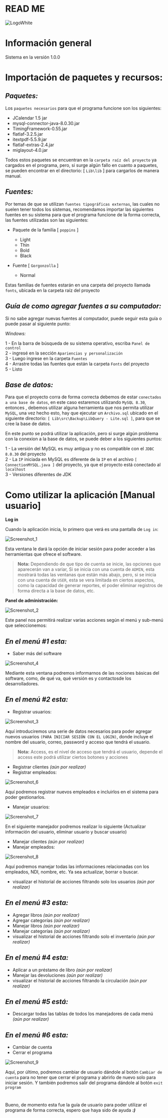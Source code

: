 # READ ME

![LogoWhite](https://github.com/01010011011001010110010001110100/Final-Proyect/assets/89937780/d61fad7f-b851-4b79-9cea-94204ca2cee1)

# Información general

Sistema en la versión 1.0.0

# Importación de paquetes y recursos:


*Paquetes:*
---
Los `paquetes necesarios` para que el programa funcione son los siguientes:

- JCalendar 1.5 jar
- mysql-connector-java-8.0.30.jar
- TimingFramework-0.55.jar
- flatlaf-3.2.5.jar
- itextpdf-5.5.9.jar
- flatlaf-extras-2.4.jar
- miglayout-4.0.jar

Todos estos paquetes se encuentran en la `carpeta raíz del proyecto` ya cargados en el programa, pero, si surge algún fallo en cuanto a paquetes, 
se pueden encontrar en el directorio: [ `Lib\lib` ] para cargarlos de manera manual.

*Fuentes:*
--

Por temas de que se utilizan `fuentes tipográficas externas`, las cuales no suelen tener todos los sistemas, recomendamos importar las siguientes fuentes en su sistema
para que el programa funcione de la forma correcta, las fuentes utilizadas son las siguientes:

- Paquete de la familia [ `poppins` ]
  - Light
  - Thin
  - Bold
  - Black

- Fuente [ `Gorgonzolla` ]
  - Normal


Estas familias de fuentes estarán en una carpeta del proyecto llamada `fonts`, ubicada en la carpeta raíz del proyecto

*Guía de como agregar fuentes a su computador:*
-----
Si no sabe agregar nuevas fuentes al computador, puede seguir esta guía o puede pasar al siguiente punto:

*Windows:*

1 - En la barra de búsqueda de su sistema operativo, escriba `Panel de control`  
2 - ingresé en la sección `Apariencias y personalización`   
3 - Luego ingrese en la carpeta `Fuentes`  
4 - Arrastre todas las fuentes que están la carpeta `Fonts` del proyecto  
5 - Listo  

*Base de datos:*
-----

Para que el proyecto corra de forma correcta debemos de estar `conectados a una base de datos`, en este caso estaremos utilizando `MySQL 8.30`, entonces
, debemos utilizar alguna herramienta que nos permita utilizar `MySQL`, una vez hecho esto, hay que ejecutar un `Archivo.sql` ubicado
en el siguiente directorio: `[ Lib\src\Backup\LibQuery - Lite.sql ]`, para que se cree la base de datos.

En este punto se podrá utilizar la aplicación, pero si surge algún problema con la conexion a la base de datos, se puede deber a los siguientes puntos:

1 - La versión del MySQL es muy antigua y no es compatible con el `JDBC 8.0.30` del proyecto  
2 - La `IP` iniciada en MySQL es diferente de la `IP` en el archivo `[ ConnectionMYSQL.java ]` del proyecto, ya que el proyecto está conectado al `localhost`   
3 - Versiones diferentes de JDK  

#

# Como utilizar la aplicación [Manual usuario]

**Log in**

Cuando la aplicación inicia, lo primero que verá es una pantalla de `Log in`:

![Screenshot_1](https://github.com/01010011011001010110010001110100/Final-Proyect/assets/89937780/5a29f743-e21a-485d-8359-d6eb6eefee43)

Esta ventana le dará la opción de iniciar sesión para poder acceder a las herramientas que ofrece el software.

> **Nota:** Dependiendo de que tipo de cuenta se inicie, las opciones que aparecerán van a variar, Si se inicia con una cuenta de `ADMIN`,
> esta mostrará todas las ventanas que están más abajo, pero, si se inicia con una cuenta de `USER`,
> esta se vera limitada en ciertos aspectos, como la capacidad de generar reportes, el poder eliminar registros de forma directa a la base de datos, etc.

**Panel de administración:**

![Screenshot_2](https://github.com/01010011011001010110010001110100/Final-Proyect/assets/89937780/3838495b-1426-422f-ad94-a649aa6d0d58)

Este panel nos permitirá realizar varias acciones según el menú y sub-menú que seleccionemos:

*En el menú #1 esta:*
----

- Saber más del software

![Screenshot_4](https://github.com/01010011011001010110010001110100/Final-Proyect/assets/89937780/afc69e2b-70ed-437a-8b3a-1ef588bd449f)

Mediante esta ventana podremos informarnos de las nociones básicas del software, como, de qué va, 
qué versión es y contactosde los desarrolladores.

*En el menú #2 esta:*
----

- Registrar usuarios:

![Screenshot_3](https://github.com/01010011011001010110010001110100/Final-Proyect/assets/89937780/121a302f-8d1a-41e1-822c-cff5d3615fa1)

Aquí introduciremos una serie de datos necesarios para poder agregar nuevos usuarios `(PARA INICIAR SESIÓN CON EL LOGIN)`,
donde incluye el nombre del usuario, correo, password y acceso que tendrá el usuario.

> **Nota:** Access, es el nivel de acceso que tendrá el usuario, depende el access este podrá utilizar ciertos botones
> y acciones

- Registrar clientes *(aún por realizar)*
- Registrar empleados:

![Screenshot_6](https://github.com/01010011011001010110010001110100/Final-Proyect/assets/89937780/9902cf25-9baf-448d-97de-1eee3cbcd41c)

Aquí podremos registrar nuevos empleados e incluirlos en el sistema para poder gestionarlos.

- Manejar usuarios:

![Screenshot_7](https://github.com/01010011011001010110010001110100/Final-Proyect/assets/89937780/bf17d27e-5a9d-4e81-9184-03a00e77c066)

En el siguiente manejador podremos realizar lo siguiente (Actualizar información del usuario, eliminar usuario y buscar usuario)

- Manejar clientes *(aún por realizar)*
- Manejar empleados:

![Screenshot_8](https://github.com/01010011011001010110010001110100/Final-Proyect/assets/89937780/e542b903-b5fb-4938-90bd-4bfc4d2aa850)

Aquí podremos manejar todas las informaciones relacionadas con los empleados, NDI, nombre, etc.
Ya sea actualizar, borrar o buscar.

- visualizar el historial de acciones filtrando solo los usuarios *(aún por realizar)*

*En el menú #3 esta:*
----

- Agregar libros *(aún por realizar)*
- Agregar categorías *(aún por realizar)*
- Manejar libros *(aún por realizar)*
- Manejar categorías *(aún por realizar)*
- visualizar el historial de acciones filtrando solo el inventario *(aún por realizar)*

*En el menú #4 esta:*
----

- Aplicar a un préstamo de libro *(aún por realizar)*
- Manejar las devoluciones *(aún por realizar)*
- visualizar el historial de acciones filtrando la circulación *(aún por realizar)*

*En el menú #5 está:*
----

- Descargar todas las tablas de todos los manejadores de cada menú *(aún por realizar)*

*En el menú #6 esta:*
----

- Cambiar de cuenta
- Cerrar el programa

![Screenshot_9](https://github.com/01010011011001010110010001110100/Final-Proyect/assets/89937780/78df729a-feb3-42ef-87ed-2b4b7c91b656)

Aquí, por último, podremos cambiar de usuario dándole al botón `Cambiar de cuenta` para no tener que cerrar el programa y abrirlo de nuevo solo para iniciar sesión.
Y también podremos salir del programa dándole al botón `exit program`

#

Bueno, de momento esta fue la guía de usuario para poder utilizar el programa de forma correcta, espero que haya sido de ayuda ***:)***

